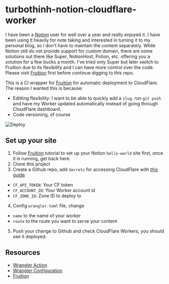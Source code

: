 # turbothinh-notion-cloudflare-worker
I have been a [Notion](https://notion.so) user for well over a year and really enjoyed it. I have been using it heavily for note taking and interested in turning it to my personal blog, so I don't have to maintain the content separately. While Notion still do not provide support for custom domain, there are some solutions out there like Super, NotionHost, Potion, etc. offering you a solution for a few bucks a month. I've tried only Super but later switch to Fruition due to its flexibility and I can have more control over the code. Please visit [Fruition](https://fruitionsite.com/) first before continue digging to this repo.

This is a CI wrapper for [Fruition](https://fruitionsite.com/) for automatic deployment to CloudFlare. The reason I wanted this is because:
- Editting flexibility: I want to be able to quickly add a `slug`, run `git push` and have my Worker updated automatically instead of going through CloudFlare dashboard.
- Code versioning, of course

![Deploy](https://github.com/turbothinh/turbothinh-notion-cloudflare-worker/workflows/Deploy/badge.svg)

## Set up your site
1. Follow [Fruition](https://fruitionsite.com/) tutorial to set up your Notion `hello-world` site first, once it is running, get back here.
2. Clone this project
3. Create a Github repo, add `Secrets` for accessing CloudFlare with [this guide](https://developers.cloudflare.com/workers/learning/getting-started#6-configure-your-project-for-deployment)
  - `CF_API_TOKEN`: Your CF token
  - `CF_ACCOUNT_ID`: Your Worker account id
  - `CF_ZONE_ID`: Zone ID to deploy to
4. Config `wrangler.toml` file, change
  - `name` to the name of your worker
  - `route` to the route you want to serve your content
5. Push your change to Github and check CloudFlare Workers, you should see it deployed.

## Resources
- [Wrangler Action](https://github.com/cloudflare/wrangler-action)
- [Wrangler Configuration](https://developers.cloudflare.com/workers/cli-wrangler/configuration)
- [Fruition](https://fruitionsite.com/)